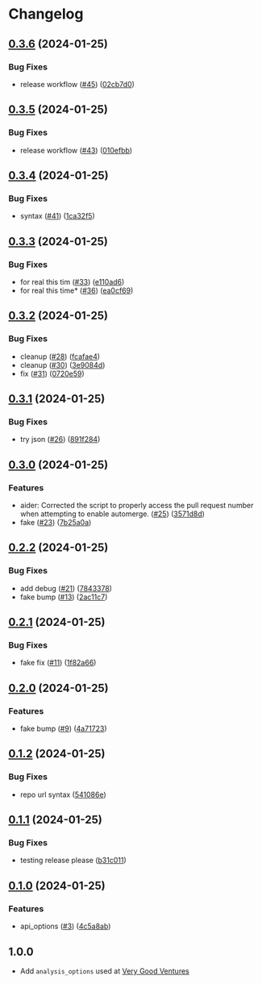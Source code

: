 # Changelog

## [0.3.6](https://github.com/bestow-code/core_analysis/compare/v0.3.5...v0.3.6) (2024-01-25)


### Bug Fixes

* release workflow ([#45](https://github.com/bestow-code/core_analysis/issues/45)) ([02cb7d0](https://github.com/bestow-code/core_analysis/commit/02cb7d0731a494295bccb1193534e825abad6d4b))

## [0.3.5](https://github.com/bestow-code/core_analysis/compare/v0.3.4...v0.3.5) (2024-01-25)


### Bug Fixes

* release workflow ([#43](https://github.com/bestow-code/core_analysis/issues/43)) ([010efbb](https://github.com/bestow-code/core_analysis/commit/010efbbbb74b0d368b23630162a9b29b1a76ebd5))

## [0.3.4](https://github.com/bestow-code/core_analysis/compare/v0.3.3...v0.3.4) (2024-01-25)


### Bug Fixes

* syntax ([#41](https://github.com/bestow-code/core_analysis/issues/41)) ([1ca32f5](https://github.com/bestow-code/core_analysis/commit/1ca32f5ee451b724bb02984595b4f82a07696066))

## [0.3.3](https://github.com/bestow-code/core_analysis/compare/v0.3.2...v0.3.3) (2024-01-25)


### Bug Fixes

* for real this tim ([#33](https://github.com/bestow-code/core_analysis/issues/33)) ([e110ad6](https://github.com/bestow-code/core_analysis/commit/e110ad6260282855fd4c1bb7940647b4b6ba88b3))
* for real this time* ([#36](https://github.com/bestow-code/core_analysis/issues/36)) ([ea0cf69](https://github.com/bestow-code/core_analysis/commit/ea0cf69475256673783dc2268aa1928b1215f5c3))

## [0.3.2](https://github.com/bestow-code/core_analysis/compare/v0.3.1...v0.3.2) (2024-01-25)


### Bug Fixes

* cleanup ([#28](https://github.com/bestow-code/core_analysis/issues/28)) ([fcafae4](https://github.com/bestow-code/core_analysis/commit/fcafae457f8d00fab9bd24cfebd71a39b6672d29))
* cleanup ([#30](https://github.com/bestow-code/core_analysis/issues/30)) ([3e9084d](https://github.com/bestow-code/core_analysis/commit/3e9084d7a287cbf832e4921778a82e12381f2269))
* fix ([#31](https://github.com/bestow-code/core_analysis/issues/31)) ([0720e59](https://github.com/bestow-code/core_analysis/commit/0720e59f946960984a8fd086a89574503df901cb))

## [0.3.1](https://github.com/bestow-code/core_analysis/compare/v0.3.0...v0.3.1) (2024-01-25)


### Bug Fixes

* try json ([#26](https://github.com/bestow-code/core_analysis/issues/26)) ([891f284](https://github.com/bestow-code/core_analysis/commit/891f28493076773d66df077ab23d3a249fe883d5))

## [0.3.0](https://github.com/bestow-code/core_analysis/compare/v0.2.2...v0.3.0) (2024-01-25)


### Features

* aider: Corrected the script to properly access the pull request number when attempting to enable automerge. ([#25](https://github.com/bestow-code/core_analysis/issues/25)) ([3571d8d](https://github.com/bestow-code/core_analysis/commit/3571d8ddc7cd3e03af42c13000e918e1e05d2a41))
* fake ([#23](https://github.com/bestow-code/core_analysis/issues/23)) ([7b25a0a](https://github.com/bestow-code/core_analysis/commit/7b25a0a8fc7960c2d4312969dfa00a52c6c9291d))

## [0.2.2](https://github.com/bestow-code/core_analysis/compare/v0.2.1...v0.2.2) (2024-01-25)


### Bug Fixes

* add debug ([#21](https://github.com/bestow-code/core_analysis/issues/21)) ([7843378](https://github.com/bestow-code/core_analysis/commit/7843378dedc44a32b12e2ba5878cf6d0ad638179))
* fake bump ([#13](https://github.com/bestow-code/core_analysis/issues/13)) ([2ac11c7](https://github.com/bestow-code/core_analysis/commit/2ac11c7bdeac2fb87461cdedb768261b305afc41))

## [0.2.1](https://github.com/bestow-code/core_analysis/compare/v0.2.0...v0.2.1) (2024-01-25)


### Bug Fixes

* fake fix ([#11](https://github.com/bestow-code/core_analysis/issues/11)) ([1f82a66](https://github.com/bestow-code/core_analysis/commit/1f82a6633f09f31a780f576953c7cdb9f28d600a))

## [0.2.0](https://github.com/bestow-code/core_analysis/compare/v0.1.2...v0.2.0) (2024-01-25)


### Features

* fake bump ([#9](https://github.com/bestow-code/core_analysis/issues/9)) ([4a71723](https://github.com/bestow-code/core_analysis/commit/4a71723e400dc2dc24260ce6c71ccceac0fd4225))

## [0.1.2](https://github.com/bestow-code/core_analysis/compare/v0.1.1...v0.1.2) (2024-01-25)


### Bug Fixes

* repo url syntax ([541086e](https://github.com/bestow-code/core_analysis/commit/541086e3eaf76ce89f7018bb15f52bbe821daba2))

## [0.1.1](https://github.com/bestow-code/core_analysis/compare/v0.1.0...v0.1.1) (2024-01-25)


### Bug Fixes

* testing release please ([b31c011](https://github.com/bestow-code/core_analysis/commit/b31c01112b8b080e1d23fc70ea50634aeac93b8d))

## [0.1.0](https://github.com/bestow-code/core_analysis/compare/v0.0.0...v0.1.0) (2024-01-25)


### Features

* api_options ([#3](https://github.com/bestow-code/core_analysis/issues/3)) ([4c5a8ab](https://github.com/bestow-code/core_analysis/commit/4c5a8abad6e3b022b7944e0c0df7d50004bff492))

## 1.0.0

- Add `analysis_options` used at [Very Good Ventures](https://verygood.ventures)
